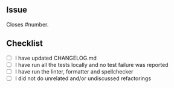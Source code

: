 <!--
IMPORTANT:
If your PR doesn't close a particular issue, please, create the issue first and describe the whole context: what you're adding/changing and why you're doing so. And only then open the Pull Request, which would close that issue!

IMPORTANT:
In general, the Tact team does not accept refactorings from external contributors unless those were previously discussed and you the green light to do change things without adding new functionality or fixing something broken. Language features, bugfixes, doc improvements are more than welcome!
-->

## Issue

Closes #number.

## Checklist

- [ ] I have updated CHANGELOG.md
- [ ] I have run all the tests locally and no test failure was reported
- [ ] I have run the linter, formatter and spellchecker
- [ ] I did not do unrelated and/or undiscussed refactorings
